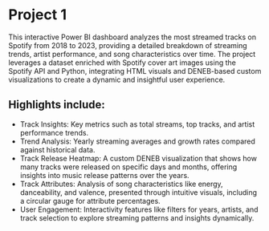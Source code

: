 # Project 1

This interactive Power BI dashboard analyzes the most streamed tracks on Spotify from 2018 to 2023, providing a detailed breakdown of streaming trends, artist performance, and song characteristics over time. The project leverages a dataset enriched with Spotify cover art images using the Spotify API and Python, integrating HTML visuals and DENEB-based custom visualizations to create a dynamic and insightful user experience.

## Highlights include:

- Track Insights: Key metrics such as total streams, top tracks, and artist performance trends.
- Trend Analysis: Yearly streaming averages and growth rates compared against historical data.
- Track Release Heatmap: A custom DENEB visualization that shows how many tracks were released on specific days and months, offering insights into music release patterns over the years.
- Track Attributes: Analysis of song characteristics like energy, danceability, and valence, presented through intuitive visuals, including a circular gauge for attribute percentages.
- User Engagement: Interactivity features like filters for years, artists, and track selection to explore streaming patterns and insights dynamically.
